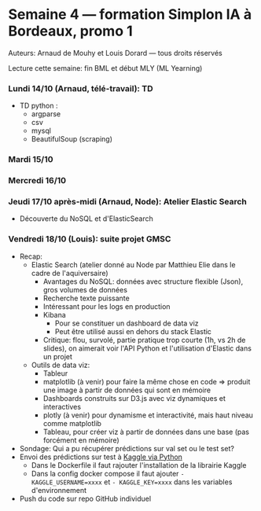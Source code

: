 # Semaine 4 — formation Simplon IA à Bordeaux, promo 1

Auteurs: Arnaud de Mouhy et Louis Dorard — tous droits réservés

Lecture cette semaine: fin BML et début MLY (ML Yearning)

### Lundi 14/10 (Arnaud, télé-travail): TD

* TD python :
  * argparse
  * csv
  * mysql
  * BeautifulSoup (scraping)

### Mardi 15/10

### Mercredi 16/10

### Jeudi 17/10 après-midi (Arnaud, Node): Atelier Elastic Search

* Découverte du NoSQL et d'ElasticSearch

### Vendredi 18/10 (Louis): suite projet GMSC

* Recap:
  * Elastic Search (atelier donné au Node par Matthieu Elie dans le cadre de l'aquiversaire)
    * Avantages du NoSQL: données avec structure flexible (Json), gros volumes de données
    * Recherche texte puissante
    * Intéressant pour les logs en production
    * Kibana
      * Pour se constituer un dashboard de data viz
      * Peut être utilisé aussi en dehors du stack Elastic
    * Critique: flou, survolé, partie pratique trop courte (1h, vs 2h de slides), on aimerait voir l'API Python et l'utilisation d'Elastic dans un projet
  * Outils de data viz:
    * Tableur
    * matplotlib (à venir) pour faire la même chose en code => produit une image à partir de données qui sont en mémoire
    * Dashboards construits sur D3.js avec viz dynamiques et interactives
    * plotly (à venir) pour dynamisme et interactivité, mais haut niveau comme matplotlib
    * Tableau, pour créer viz à partir de données dans une base (pas forcément en mémoire)
* Sondage: Qui a pu récupérer prédictions sur val set ou le test set?
* Envoi des prédictions sur test à [Kaggle via Python](https://github.com/kaggle/kaggle-api)
  * Dans le Dockerfile il faut rajouter l'installation de la librairie Kaggle
  * Dans la config docker compose il faut ajouter `- KAGGLE_USERNAME=xxxx` et  `- KAGGLE_KEY=xxxx` dans les variables d'environnement
* Push du code sur repo GitHub individuel
